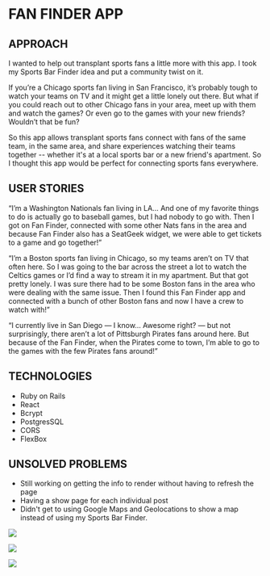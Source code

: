 # FAN FINDER APP

## APPROACH

I wanted to help out transplant sports fans a little more with this app. I took my Sports Bar Finder idea and put a community twist on it. 

If you’re a Chicago sports fan living in San Francisco, it’s probably tough to watch your teams on TV and it might get a little lonely out there. But what if you could reach out to other Chicago fans in your area, meet up with them and watch the games? Or even go to the games with your new friends? Wouldn’t that be fun?

So this app allows transplant sports fans connect with fans of the same team, in the same area, and share experiences watching their teams together -- whether it's at a local sports bar or a new friend's apartment. So  I thought this app would be perfect for connecting sports fans everywhere. 

## USER STORIES

“I’m a Washington Nationals fan living in LA… And one of my favorite things to do is actually go to baseball games, but I had nobody to go with. Then I got on Fan Finder, connected with some other Nats fans in the area and because Fan Finder also has a SeatGeek widget, we were able to get tickets to a game and go together!”

“I’m a Boston sports fan living in Chicago, so my teams aren’t on TV that often here. So I was going to the bar across the street a lot to watch the Celtics games or I’d find a way to stream it in my apartment. But that got pretty lonely. I was sure there had to be some Boston fans in the area who were dealing with the same issue. Then I found this Fan Finder app and connected with a bunch of other Boston fans and now I have a crew to watch with!”

“I currently live in San Diego — I know… Awesome right? — but not surprisingly, there aren’t a lot of Pittsburgh Pirates fans around here. But because of the Fan Finder, when the Pirates come to town, I’m able to go to the games with the few Pirates fans around!” 

## TECHNOLOGIES

- Ruby on Rails
- React
- Bcrypt
- PostgresSQL
- CORS
- FlexBox

## UNSOLVED PROBLEMS
- Still working on getting the info to render without having to refresh the page
- Having a show page for each individual post
- Didn't get to using Google Maps and Geolocations to show a map instead of using my Sports Bar Finder. 


![](./src/fan-finder-login-form.png)

![](./src/fanfinder-signup-page.png)

![](./src/fan-finder-main-page.png)
